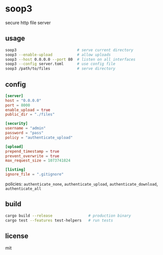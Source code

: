 # soop3

secure http file server

## usage

```bash
soop3                           # serve current directory
soop3 --enable-upload           # allow uploads
soop3 --host 0.0.0.0 --port 80  # listen on all interfaces
soop3 --config server.toml      # use config file
soop3 /path/to/files            # serve directory
```

## config

```toml
[server]
host = "0.0.0.0"
port = 8000
enable_upload = true
public_dir = "./files"

[security]
username = "admin"
password = "pass" 
policy = "authenticate_upload"

[upload]
prepend_timestamp = true
prevent_overwrite = true
max_request_size = 1073741824

[listing]
ignore_file = ".gitignore"
```

policies: `authenticate_none`, `authenticate_upload`, `authenticate_download`, `authenticate_all`

## build

```bash
cargo build --release                # production binary
cargo test --features test-helpers   # run tests
```

## license

mit